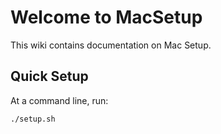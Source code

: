 # Welcome to MacSetup

This wiki contains documentation on Mac Setup.

## Quick Setup

At a command line, run:

```bash
./setup.sh
```
